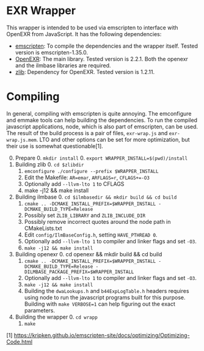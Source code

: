# EXR Wrapper

This wrapper is intended to be used via emscripten to interface with OpenEXR from
JavaScript. It has the following dependencies:

- [emscripten](http://kripken.github.io/emscripten-site/index.html): To compile the
  dependencies and the wrapper itself. Tested version is emscripten-1.35.0.
- [OpenEXR](http://openexr.com/): The main library. Tested version is 2.2.1. Both the
  openexr and the ilmbase libraries are required.
- [zlib](http://zlib.net/): Dependency for OpenEXR. Tested version is 1.2.11.


# Compiling

In general, compiling with emscripten is quite annoying. The emconfigure and emmake tools
can help building the dependencies. To run the compiled javascript applications, node,
which is also part of emscripten, can be used. The result of the build process is a pair
of files, `exr-wrap.js` and `exr-wrap.js.mem`. LTO and other options can be set for more
optimization, but their use is somewhat questionable[1].

0. Prepare
	0. `mkdir install`
	0. `export WRAPPER_INSTALL=$(pwd)/install`
1. Building zlib
	0. `cd $zlibdir`
	1. `emconfigure ./configure --prefix $WRAPPER_INSTALL`
	2. Edit the Makefile: `AR=emar`, `ARFLAGS=r`, `CFLAGS+=-O3`
	3. Optionally add `--llvm-lto 1` to CFLAGS
	3. make -j12 && make install
2. Building ilmbase
	0. `cd $ilmbasedir && mkdir build && cd build`
	1. `cmake .. -DCMAKE_INSTALL_PREFIX=$WRAPPER_INSTALL -DCMAKE_BUILD_TYPE=Release`
	2. Possibly set `ZLIB_LIBRARY` and `ZLIB_INCLUDE_DIR`
	3. Possibly remove incorrect quotes around the node path in CMakeLists.txt
	4. Edit `config/IlmBaseConfig.h`, setting `HAVE_PTHREAD 0`.
	5. Optionally add `--llvm-lto 1` to compiler and linker flags and set `-O3`.
	6. `make -j12 && make install`
3. Building openexr
	0. cd openexr && mkdir build && cd build
	1. `cmake .. -DCMAKE_INSTALL_PREFIX=$WRAPPER_INSTALL -DCMAKE_BUILD_TYPE=Release -DILMBASE_PACKAGE_PREFIX=$WRAPPER_INSTALL`
	2. Optionally add `--llvm-lto 1` to compiler and linker flags and set `-O3`.
	3. `make -j12 && make install`
	4. Building the `dwaLookups.h` and `b44ExpLogTable.h` headers requires using node to
		run the javascript programs built for this purpose. Building with `make VERBOSE=1`
		can help figuring out the exact parameters.
4. Building the wrapper
	0. `cd wrapp`
	1. `make`

[1] https://kripken.github.io/emscripten-site/docs/optimizing/Optimizing-Code.html
